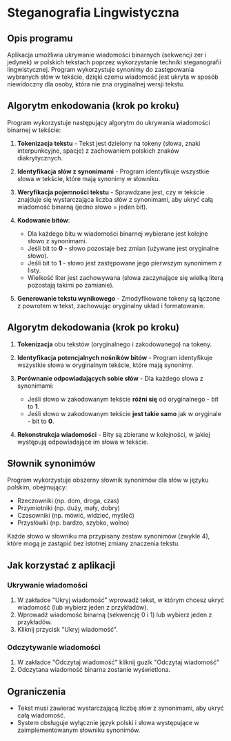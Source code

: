 # Steganografia Lingwistyczna

## Opis programu

Aplikacja umożliwia ukrywanie wiadomości binarnych (sekwencji zer i jedynek) w polskich tekstach poprzez wykorzystanie techniki steganografii lingwistycznej. Program wykorzystuje synonimy do zastępowania wybranych słów w tekście, dzięki czemu wiadomość jest ukryta w sposób niewidoczny dla osoby, która nie zna oryginalnej wersji tekstu.

## Algorytm enkodowania (krok po kroku)

Program wykorzystuje następujący algorytm do ukrywania wiadomości binarnej w tekście:

1. **Tokenizacja tekstu** - Tekst jest dzielony na tokeny (słowa, znaki interpunkcyjne, spacje) z zachowaniem polskich znaków diakrytycznych.

2. **Identyfikacja słów z synonimami** - Program identyfikuje wszystkie słowa w tekście, które mają synonimy w słowniku.

3. **Weryfikacja pojemności tekstu** - Sprawdzane jest, czy w tekście znajduje się wystarczająca liczba słów z synonimami, aby ukryć całą wiadomość binarną (jedno słowo = jeden bit).

4. **Kodowanie bitów**:

    - Dla każdego bitu w wiadomości binarnej wybierane jest kolejne słowo z synonimami.
    - Jeśli bit to **0** - słowo pozostaje bez zmian (używane jest oryginalne słowo).
    - Jeśli bit to **1** - słowo jest zastępowane jego pierwszym synonimem z listy.
    - Wielkość liter jest zachowywana (słowa zaczynające się wielką literą pozostają takimi po zamianie).

5. **Generowanie tekstu wynikowego** - Zmodyfikowane tokeny są łączone z powrotem w tekst, zachowując oryginalny układ i formatowanie.

## Algorytm dekodowania (krok po kroku)

1. **Tokenizacja** obu tekstów (oryginalnego i zakodowanego) na tokeny.

2. **Identyfikacja potencjalnych nośników bitów** - Program identyfikuje wszystkie słowa w oryginalnym tekście, które mają synonimy.

3. **Porównanie odpowiadających sobie słów** - Dla każdego słowa z synonimami:

    - Jeśli słowo w zakodowanym tekście **różni się** od oryginalnego - bit to **1**.
    - Jeśli słowo w zakodowanym tekście **jest takie samo** jak w oryginale - bit to **0**.

4. **Rekonstrukcja wiadomości** - Bity są zbierane w kolejności, w jakiej występują odpowiadające im słowa w tekście.

## Słownik synonimów

Program wykorzystuje obszerny słownik synonimów dla słów w języku polskim, obejmujący:

-   Rzeczowniki (np. dom, droga, czas)
-   Przymiotniki (np. duży, mały, dobry)
-   Czasowniki (np. mówić, widzieć, myśleć)
-   Przysłówki (np. bardzo, szybko, wolno)

Każde słowo w słowniku ma przypisany zestaw synonimów (zwykle 4), które mogą je zastąpić bez istotnej zmiany znaczenia tekstu.

## Jak korzystać z aplikacji

### Ukrywanie wiadomości

1. W zakładce "Ukryj wiadomość" wprowadź tekst, w którym chcesz ukryć wiadomość (lub wybierz jeden z przykładów).
2. Wprowadź wiadomość binarną (sekwencję 0 i 1) lub wybierz jeden z przykładów.
3. Kliknij przycisk "Ukryj wiadomość".

### Odczytywanie wiadomości

1. W zakładce "Odczytaj wiadomość" kliknij guzik "Odczytaj wiadomość"
2. Odczytana wiadomość binarna zostanie wyświetlona.

## Ograniczenia

-   Tekst musi zawierać wystarczającą liczbę słów z synonimami, aby ukryć całą wiadomość.
-   System obsługuje wyłącznie język polski i słowa występujące w zaimplementowanym słowniku synonimów.

